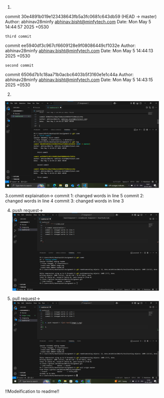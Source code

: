 1.
commit 30e4891b019e123438643fb5a3fc0681c643db59 (HEAD -> master)
Author: abhinav28minfy <abhinav.bisht@minfytech.com>
Date:   Mon May 5 14:44:57 2025 +0530

    third commit

commit ee5940df3c967cf6609128e9f08086449cf1032e
Author: abhinav28minfy <abhinav.bisht@minfytech.com>
Date:   Mon May 5 14:44:13 2025 +0530

    second commit

commit 6506d7b1c18aa71b0acbc6403b5f3160e1e1c44a
Author: abhinav28minfy <abhinav.bisht@minfytech.com>
Date:   Mon May 5 14:43:15 2025 +0530

2.
![alt text](image.png)

3.commit explaination->
commit 1: changed words in line 5
commit 2: changed words in line 4
commit 3: changed words in line 3


4. push request-> ![alt text](image-1.png)

5. pull request-> ![alt text](image-2.png)

!!Modeification to readme!!


